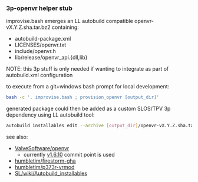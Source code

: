 ### 3p-openvr helper stub

improvise.bash emerges an LL autobuild compatible openvr-vX.Y.Z.sha.tar.bz2 containing:
  - autobuild-package.xml
  - LICENSES/openvr.txt
  - include/openvr.h
  - lib/release/openvr_api.{dll,lib}

NOTE: this 3p stuff is only needed if wanting to integrate as part of autobuild.xml configuration

to execute from a git+windows bash prompt for local development:
```sh
bash -c '. improvise.bash ; provision_openvr [output_dir]'
```

generated package could then be added as a custom SLOS/TPV 3p dependency using LL autobuild tool:
```sh
autobuild installables edit --archive [output_dir]/openvr-vX.Y.Z.sha.tar.bz2
```

see also:
- [ValveSoftware/openvr](https://github.com/ValveSoftware/openvr)
  - currently [v1.6.10](https://github.com/ValveSoftware/openvr/tree/v1.6.10) commit point is used
- [humbletim/firestorm-gha](https://github.com/humbletim/firestorm-gha)
- [humbletim/p373r-vrmod](https://github.com/humbletim/p373r-vrmod)
- [SL/wiki/Autobuild_installables](https://wiki.secondlife.com/wiki/Autobuild_installables)

